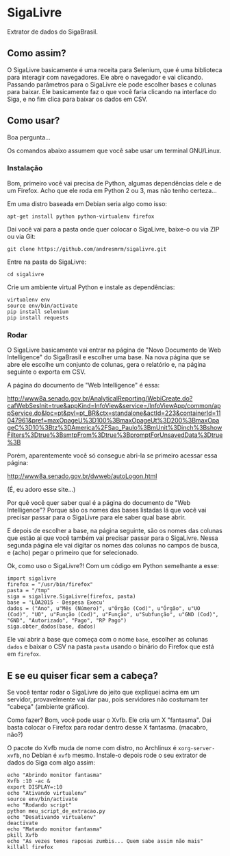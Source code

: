 # SigaLivre


Extrator de dados do SigaBrasil.

## Como assim?

O SigaLivre basicamente é uma receita para Selenium, que é uma biblioteca para interagir com navegadores. Ele abre o navegador e vai clicando.
Passando parâmetros para o SigaLivre ele pode escolher bases e colunas para baixar.
Ele basicamente faz o que você faria clicando na interface do Siga, e no fim clica para baixar os dados em CSV.


## Como usar?

Boa pergunta...

Os comandos abaixo assumem que você sabe usar um terminal GNU/Linux.

### Instalação

Bom, primeiro você vai precisa de Python, algumas dependências dele e de um Firefox.
Acho que ele roda em Python 2 ou 3, mas não tenho certeza...

Em uma distro baseada em Debian seria algo como isso:

    apt-get install python python-virtualenv firefox

Dai você vai para a pasta onde quer colocar o SigaLivre, baixe-o ou via ZIP ou via Git:

    git clone https://github.com/andresmrm/sigalivre.git

Entre na pasta do SigaLivre:

    cd sigalivre

Crie um ambiente virtual Python e instale as dependências:

    virtualenv env
    source env/bin/activate
    pip install selenium
    pip install requests

### Rodar

O SigaLivre basicamente vai entrar na página de "Novo Documento de Web Intelligence" do SigaBrasil e escolher uma base. Na nova página que se abre ele escolhe um conjunto de colunas, gera o relatório e, na página seguinte o exporta em CSV.

A página do documento de "Web Intelligence" é essa:

http://www8a.senado.gov.br/AnalyticalReporting/WebiCreate.do?cafWebSesInit=true&appKind=InfoView&service=/InfoViewApp/common/appService.do&loc=pt&pvl=pt_BR&ctx=standalone&actId=223&containerId=11047961&pref=maxOpageU%3D100%3BmaxOpageUt%3D200%3BmaxOpageC%3D10%3Btz%3DAmerica%2FSao_Paulo%3BmUnit%3Dinch%3BshowFilters%3Dtrue%3BsmtpFrom%3Dtrue%3BpromptForUnsavedData%3Dtrue%3B

Porém, aparentemente você só consegue abri-la se primeiro acessar essa página:

http://www8a.senado.gov.br/dwweb/autoLogon.html

(É, eu adoro esse site...)

Por quê você quer saber qual é a página do documento de "Web Intelligence"? Porque são os nomes das bases listadas lá que você vai precisar passar para o SigaLivre para ele saber qual base abrir.

E depois de escolher a base, na página seguinte, são os nomes das colunas que estão ai que você também vai precisar passar para o SigaLivre.
Nessa segunda página ele vai digitar os nomes das colunas no campos de busca, e (acho) pegar o primeiro que for selecionado.

Ok, como uso o SigaLivre?! Com um código em Python semelhante a esse:

    import sigalivre
    firefox = "/usr/bin/firefox"
    pasta = "/tmp"
    siga = sigalivre.SigaLivre(firefox, pasta)
    base = 'LOA2015 - Despesa Execu'
    dados = ("Ano", u"Mês (Número)", u"Órgão (Cod)", u"Órgão", u"UO (Cod)", "UO", u"Função (Cod)", u"Função", u"Subfunção", u"GND (Cod)", "GND", "Autorizado", "Pago", "RP Pago")
    siga.obter_dados(base, dados)

Ele vai abrir a base que começa com o nome `base`, escolher as colunas `dados` e baixar o CSV na pasta `pasta` usando o binário do Firefox que está em `firefox`.

## E se eu quiser ficar sem a cabeça?

Se você tentar rodar o SigaLivre do jeito que expliquei acima em um servidor, provavelmente vai dar pau, pois servidores não costumam ter "cabeça" (ambiente gráfico).

Como fazer? Bom, você pode usar o Xvfb. Ele cria um X "fantasma". Dai basta colocar o Firefox para rodar dentro desse X fantasma. (macabro, não?)

O pacote do Xvfb muda de nome com distro, no Archlinux é `xorg-server-xvfb`, no Debian é `xvfb` mesmo. Instale-o depois rode o seu extrator de dados do Siga com algo assim:

    echo "Abrindo monitor fantasma"
    Xvfb :10 -ac &
    export DISPLAY=:10
    echo "Ativando virtualenv"
    source env/bin/activate
    echo "Rodando script"
    python meu_script_de_extracao.py
    echo "Desativando virtualenv"
    deactivate
    echo "Matando monitor fantasma"
    pkill Xvfb
    echo "As vezes temos raposas zumbis... Quem sabe assim não mais"
    killall firefox
